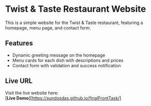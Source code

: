 # Twist & Taste Restaurant Website

This is a simple website for the Twist & Taste restaurant, featuring a homepage, menu page, and contact form.

## Features
- Dynamic greeting message on the homepage
- Menu cards for each dish with descriptions and prices
- Contact form with validation and success notification

## Live URL

Visit the live website here:  
[**Live Demo**][https://sundosdas.github.io/finalFrontTask/]

